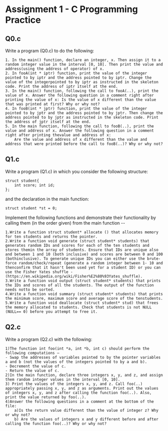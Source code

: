 # Assignment 1 - C Programming Practice

## Q0.c
Write a program (Q0.c) to do the following:

	1. In the main() function, declare an integer, x. Then assign it to a random integer value in the interval [0, 10]. Then print the value and address(using the address of operator) of x.
	2. In fooA(int * iptr) function, print the value of the integer pointed to by iptr and the address pointed to by iptr. Change the value of the integerpointed to by iptr as instructed in the skeleton code. Print the address of iptr itself at the end.
	3. In the main() function, following the call to fooA(..), print the value of x. Answer the following question in a comment right after printing the value of x: Is the value of x different than the value that was printed at first? Why or why not?
	4. In fooB(int * jptr) function, print the value of the integer pointed to by jptr and the address pointed to by jptr. Then change the address pointed to by jptr as instructed in the skeleton code. Print the address of jptr itself at the end.
	5. In the main function, following the call to fooB(..), print the value and address of x. Answer the following question in a comment right after printing thevalue and address of x: 
		Are the value and address of x different than the value and address that were printed before the call to fooB(..)? Why or why not?


## Q1.c
Write a program (Q1.c) in which you consider the following structure:
	
	struct student{
		int score; int id;
	};
	
and the declaration in the main function:

	struct student *st = 0;
Implement the following functions and demonstrate their functionality by calling them (in the order given) from the main function --

	1.Write a function struct student* allocate () that allocates memory for ten students and returns the pointer.
	2.Write a function void generate (struct student* students) that generates random IDs and scores for each of the ten students and stores themin the array of students. Ensure that IDs are unique also and between 1 and 10 (both inclusive) and scores are between 0 and 100 (bothinclusive). To generate unique IDs you can either use the brute-force random/check/repeat (generate a random integer between 1- 10 and thenconfirm that it hasn't been used yet for a student ID) or you can use the Fisher Yates shuffle -(https://en.wikipedia.org/wiki/Fisher%E2%80%93Yates_shuffle).
	3.Write a function void output (struct student* students) that prints the IDs and scores of all the students. The output of the function needs notto be sorted.
	4.Write a function void summary (struct student* students) that prints the minimum score, maximum score and average score of the tenstudents.
	5.Write a function void deallocate (struct student* stud) that frees the memory allocated to students. Check that students is not NULL (NULL== 0) before you attempt to free it.

## Q2.c
Write a program (Q2.c) with the following:

	1)The function int foo(int *a, int *b, int c) should perform the following computations –
	- Swap the addresses of variables pointed to by the pointer variables a and b (not the values of the integers pointed to by a and b).
	- Decrement the value of c. 
	- Return the value of c.
	2)In the main function, declare three integers x, y, and z, and assign them random integer values in the interval [0, 10].
	3) Print the values of the integers x, y, and z. Call foo(..) appropriately passing x, y, and z as arguments. Print out the values of integers x, y, and z after calling the function foo(..). Also, print the value returned by foo(..).
	4)Answer the following questions in a comment at the bottom of the file:
		a)Is the return value different than the value of integer z? Why or why not?
		b) Are the values of integers x and y different before and after calling the function foo(..)? Why or why not?
